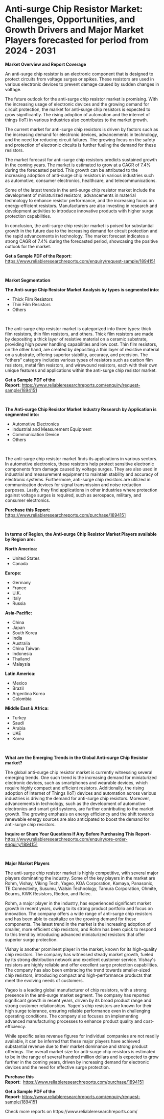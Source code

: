 <p><h1>Anti-surge Chip Resistor Market: Challenges, Opportunities, and Growth Drivers and Major Market Players forecasted for period from 2024 - 2031</h1></p><p><strong>Market Overview and Report Coverage</strong></p>
<p><p>An anti-surge chip resistor is an electronic component that is designed to protect circuits from voltage surges or spikes. These resistors are used in various electronic devices to prevent damage caused by sudden changes in voltage.</p><p>The future outlook for the anti-surge chip resistor market is promising. With the increasing usage of electronic devices and the growing demand for circuit protection, the market for anti-surge chip resistors is expected to grow significantly. The rising adoption of automation and the internet of things (IoT) in various industries also contributes to the market growth.</p><p>The current market for anti-surge chip resistors is driven by factors such as the increasing demand for electronic devices, advancements in technology, and the need for reducing circuit failures. The growing focus on the safety and protection of electronic circuits is further fueling the demand for these resistors.</p><p>The market forecast for anti-surge chip resistors predicts sustained growth in the coming years. The market is estimated to grow at a CAGR of 7.4% during the forecasted period. This growth can be attributed to the increasing adoption of anti-surge chip resistors in various industries such as automotive, consumer electronics, healthcare, and telecommunications.</p><p>Some of the latest trends in the anti-surge chip resistor market include the development of miniaturized resistors, advancements in material technology to enhance resistor performance, and the increasing focus on energy-efficient resistors. Manufacturers are also investing in research and development activities to introduce innovative products with higher surge protection capabilities.</p><p>In conclusion, the anti-surge chip resistor market is poised for substantial growth in the future due to the increasing demand for circuit protection and the rapid advancements in technology. The market forecast indicates a strong CAGR of 7.4% during the forecasted period, showcasing the positive outlook for the market.</p></p>
<p><strong>Get a Sample PDF of the Report:</strong> <a href="https://www.reliableresearchreports.com/enquiry/request-sample/1894151">https://www.reliableresearchreports.com/enquiry/request-sample/1894151</a></p>
<p>&nbsp;</p>
<p><strong>Market Segmentation</strong></p>
<p><strong>The Anti-surge Chip Resistor Market Analysis by types is segmented into:</strong></p>
<p><ul><li>Thick Film Resistors</li><li>Thin Film Resistors</li><li>Others</li></ul></p>
<p>&nbsp;</p>
<p><p>The anti-surge chip resistor market is categorized into three types: thick film resistors, thin film resistors, and others. Thick film resistors are made by depositing a thick layer of resistive material on a ceramic substrate, providing high power handling capabilities and low cost. Thin film resistors, on the other hand, are created by depositing a thin layer of resistive material on a substrate, offering superior stability, accuracy, and precision. The "others" category includes various types of resistors such as carbon film resistors, metal film resistors, and wirewound resistors, each with their own unique features and applications within the anti-surge chip resistor market.</p></p>
<p><strong>Get a Sample PDF of the Report:</strong>&nbsp;<a href="https://www.reliableresearchreports.com/enquiry/request-sample/1894151">https://www.reliableresearchreports.com/enquiry/request-sample/1894151</a></p>
<p>&nbsp;</p>
<p><strong>The Anti-surge Chip Resistor Market Industry Research by Application is segmented into:</strong></p>
<p><ul><li>Automotive Electronics</li><li>Industrial and Measurement Equipment</li><li>Communication Device</li><li>Others</li></ul></p>
<p>&nbsp;</p>
<p><p>The anti-surge chip resistor market finds its applications in various sectors. In automotive electronics, these resistors help protect sensitive electronic components from damage caused by voltage surges. They are also used in industrial and measurement equipment to maintain stability and accuracy of electronic systems. Furthermore, anti-surge chip resistors are utilized in communication devices for signal transmission and noise reduction purposes. Lastly, they find applications in other industries where protection against voltage surges is required, such as aerospace, military, and consumer electronics.</p></p>
<p><strong>Purchase this Report:</strong>&nbsp; <a href="https://www.reliableresearchreports.com/purchase/1894151">https://www.reliableresearchreports.com/purchase/1894151</a></p>
<p>&nbsp;</p>
<p><strong>In terms of Region, the Anti-surge Chip Resistor Market Players available by Region are:</strong></p>
<p>
    <p> <strong> North America: </strong>
        <ul>
            <li>United States</li>
            <li>Canada</li>
        </ul>
        </p> 
    <p> <strong> Europe: </strong>
        <ul>
            <li>Germany</li>
            <li>France</li>
            <li>U.K.</li>
            <li>Italy</li>
            <li>Russia</li>
        </ul>
        </p> 
    <p> <strong> Asia-Pacific: </strong>
        <ul>
            <li>China</li>
            <li>Japan</li>
            <li>South Korea</li>
            <li>India</li>
            <li>Australia</li>
            <li>China Taiwan</li>
            <li>Indonesia</li>
            <li>Thailand</li>
            <li>Malaysia</li>
        </ul>
        </p> 
    <p> <strong> Latin America: </strong>
        <ul>
            <li>Mexico</li>
            <li>Brazil</li>
            <li>Argentina Korea</li>
            <li>Colombia</li>
        </ul>
        </p> 
    <p> <strong> Middle East & Africa: </strong>
        <ul>
            <li>Turkey</li>
            <li>Saudi</li>
            <li>Arabia</li>
            <li>UAE</li>
            <li>Korea</li>
        </ul>
    </p>
    </p>
<p>&nbsp;</p>
<p><strong>What are the Emerging Trends in the Global Anti-surge Chip Resistor market?</strong></p>
<p><p>The global anti-surge chip resistor market is currently witnessing several emerging trends. One such trend is the increasing demand for miniaturized electronic devices, such as smartphones and wearable devices, which require highly compact and efficient resistors. Additionally, the rising adoption of Internet of Things (IoT) devices and automation across various industries is driving the demand for anti-surge chip resistors. Moreover, advancements in technology, such as the development of automotive electronics and smart grid systems, are further contributing to the market growth. The growing emphasis on energy efficiency and the shift towards renewable energy sources are also anticipated to boost the demand for anti-surge chip resistors.</p></p>
<p><strong>Inquire or Share Your Questions If Any Before Purchasing This Report</strong>- <a href="https://www.reliableresearchreports.com/enquiry/pre-order-enquiry/1894151">https://www.reliableresearchreports.com/enquiry/pre-order-enquiry/1894151</a></p>
<p>&nbsp;</p>
<p><strong>Major Market Players</strong></p>
<p><p>The anti-surge chip resistor market is highly competitive, with several major players dominating the industry. Some of the key players in the market are Rohm, Vishay, Viking Tech, Yageo, KOA Corporation, Kamaya, Panasonic, TE Connectivity, Susumu, Walsin Technology, Tamura Corporation, Ohmite, Bourns, KWK Resistors, Riedon, and Ralec.</p><p>Rohm, a major player in the industry, has experienced significant market growth in recent years, owing to its strong product portfolio and focus on innovation. The company offers a wide range of anti-surge chip resistors and has been able to capitalize on the growing demand for these components. The latest trend in the market is the increasing adoption of smaller, more efficient chip resistors, and Rohm has been quick to respond to this trend by introducing advanced miniaturized resistors that offer superior surge protection.</p><p>Vishay is another prominent player in the market, known for its high-quality chip resistors. The company has witnessed steady market growth, fueled by its strong distribution network and excellent customer service. Vishay's resistors are highly reliable and offer excellent surge protection capabilities. The company has also been embracing the trend towards smaller-sized chip resistors, introducing compact and high-performance products that meet the evolving needs of customers.</p><p>Yageo is a leading global manufacturer of chip resistors, with a strong presence in the anti-surge market segment. The company has reported significant growth in recent years, driven by its broad product range and strong customer relationships. Yageo's chip resistors are known for their high surge tolerance, ensuring reliable performance even in challenging operating conditions. The company also focuses on implementing advanced manufacturing processes to enhance product quality and cost-efficiency.</p><p>While specific sales revenue figures for individual companies are not readily available, it can be inferred that these major players have achieved substantial revenue due to their market dominance and strong product offerings. The overall market size for anti-surge chip resistors is estimated to be in the range of several hundred million dollars and is expected to grow further in the coming years, driven by increasing demand for electronic devices and the need for effective surge protection.</p></p>
<p><strong>Purchase this Report:</strong>&nbsp;&nbsp;<a href="https://www.reliableresearchreports.com/purchase/1894151">https://www.reliableresearchreports.com/purchase/1894151</a></p>
<p></p>
<p><strong>Get a Sample PDF of the Report:</strong>&nbsp;<a href="https://www.reliableresearchreports.com/enquiry/request-sample/1894151">https://www.reliableresearchreports.com/enquiry/request-sample/1894151</a></p>
<p>Check more reports on https://www.reliableresearchreports.com/</p>